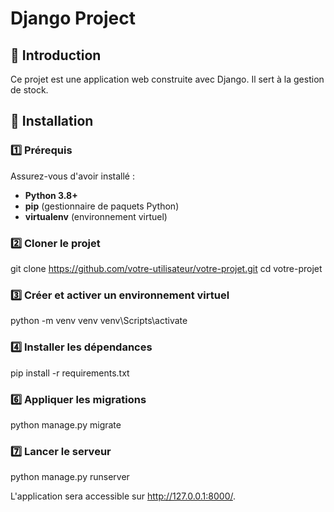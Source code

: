 # Django Project

## 📌 Introduction
Ce projet est une application web construite avec Django. Il sert à la gestion de stock.

## 🚀 Installation

### 1️⃣ Prérequis
Assurez-vous d'avoir installé :
- **Python 3.8+**
- **pip** (gestionnaire de paquets Python)
- **virtualenv** (environnement virtuel)

### 2️⃣ Cloner le projet
git clone https://github.com/votre-utilisateur/votre-projet.git
cd votre-projet

### 3️⃣ Créer et activer un environnement virtuel
python -m venv venv
venv\Scripts\activate

### 4️⃣ Installer les dépendances
pip install -r requirements.txt

### 6️⃣ Appliquer les migrations
python manage.py migrate

### 7️⃣ Lancer le serveur
python manage.py runserver

L'application sera accessible sur http://127.0.0.1:8000/.